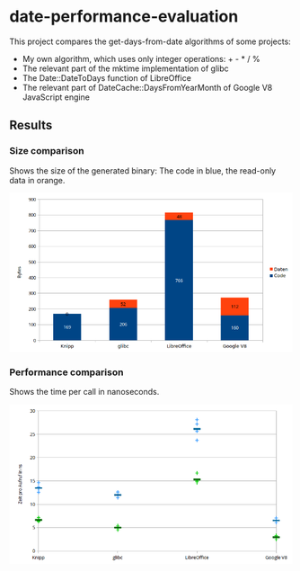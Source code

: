 # date-performance-evaluation

This project compares the get-days-from-date algorithms of some projects:

* My own algorithm, which uses only integer operations: + - * / %
* The relevant part of the mktime implementation of glibc
* The Date::DateToDays function of LibreOffice
* The relevant part of DateCache::DaysFromYearMonth of Google V8 JavaScript engine

## Results

### Size comparison

Shows the size of the generated binary: The code in blue, the read-only data in orange.

![Size comparison](img/size.png)

### Performance comparison

Shows the time per call in nanoseconds.

![Performance comparison](img/result-profiling.png)

